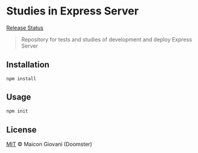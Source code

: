 # Studies in Express Server

[Release Status]()

> Repository for tests and studies of development and deploy Express Server

## Installation

```console
npm install
```

## Usage

```sh
npm init
```

## License

[MIT](https://github.com/doomsterinc/licenses/blob/master/MIT-LICENSE.md) &copy; Maicon Giovani (Doomster)
